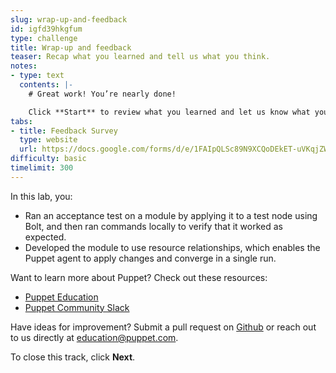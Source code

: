 ```yaml
---
slug: wrap-up-and-feedback
id: igfd39hkgfum
type: challenge
title: Wrap-up and feedback
teaser: Recap what you learned and tell us what you think.
notes:
- type: text
  contents: |-
    # Great work! You’re nearly done!

    Click **Start** to review what you learned and let us know what you thought of this track.
tabs:
- title: Feedback Survey
  type: website
  url: https://docs.google.com/forms/d/e/1FAIpQLSc89N9XCQoDEkET-uVKqjZWGnqMw0IbzZeeuuCKcoQk5oXr0g/viewform?usp=pp_url&entry.1252824226=PE401+Lab+1.1:+Acceptance+Test+New+Modules
difficulty: basic
timelimit: 300
---
```

In this lab, you:
-  Ran an acceptance test on a module by applying it to a test node using Bolt, and then ran commands locally to verify that it worked as expected.
 - Developed the module to use resource relationships, which enables the Puppet agent to apply changes and converge in a single run.

Want to learn more about Puppet? Check out these resources:
- [Puppet Education](https://training.puppet.com/)
- [Puppet Community Slack](https://slack.puppet.com/)

Have ideas for improvement? Submit a pull request on [Github](https://github.com/puppetlabs/puppet-instruqt-tracks/tree/main/pe-extend-capability-lab-1-1) or reach out to us directly at <a href="mailto:education@puppet.com">education@puppet.com</a>.

To close this track, click **Next**.